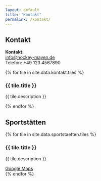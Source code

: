 ```yaml
---
layout: default
title: "Kontakt"
permalink: /kontakt/
---
```


## Kontakt

**Kontakt:**  
<span class="email-highlight"><a href="mailto:info@hockey-mayen.de">info@hockey-mayen.de</a></span>  
Telefon: +49 123 4567890

<div class="tiles-container">
    {% for tile in site.data.kontakt.tiles %}
    <div class="tile">
        <h3>{{ tile.title }}</h3>
        <p>{{ tile.description }}</p>
    </div>
    {% endfor %}
</div>

## Sportstätten

<div class="tiles-container">
    {% for tile in site.data.sportstaetten.tiles %}
    <div class="tile">
        <h3>{{ tile.title }}</h3>
        <p>{{ tile.description }}</p>
        <a href="{{ tile.map_link }}" target="_blank">Google Maps</a>
    </div>
    {% endfor %}
</div>
